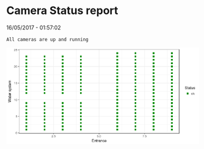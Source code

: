 Camera Status report
================
16/05/2017 - 01:57:02

    All cameras are up and running

![](camreport_files/figure-markdown_github/unnamed-chunk-2-1.png)
